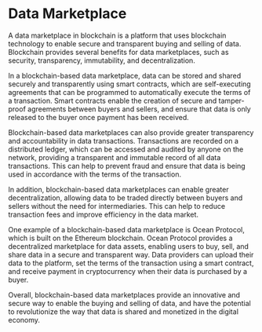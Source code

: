 # Data Marketplace

A data marketplace in blockchain is a platform that uses blockchain technology to enable secure and transparent buying and selling of data. Blockchain provides several benefits for data marketplaces, such as security, transparency, immutability, and decentralization.

In a blockchain-based data marketplace, data can be stored and shared securely and transparently using smart contracts, which are self-executing agreements that can be programmed to automatically execute the terms of a transaction. Smart contracts enable the creation of secure and tamper-proof agreements between buyers and sellers, and ensure that data is only released to the buyer once payment has been received.

Blockchain-based data marketplaces can also provide greater transparency and accountability in data transactions. Transactions are recorded on a distributed ledger, which can be accessed and audited by anyone on the network, providing a transparent and immutable record of all data transactions. This can help to prevent fraud and ensure that data is being used in accordance with the terms of the transaction.

In addition, blockchain-based data marketplaces can enable greater decentralization, allowing data to be traded directly between buyers and sellers without the need for intermediaries. This can help to reduce transaction fees and improve efficiency in the data market.

One example of a blockchain-based data marketplace is Ocean Protocol, which is built on the Ethereum blockchain. Ocean Protocol provides a decentralized marketplace for data assets, enabling users to buy, sell, and share data in a secure and transparent way. Data providers can upload their data to the platform, set the terms of the transaction using a smart contract, and receive payment in cryptocurrency when their data is purchased by a buyer.

Overall, blockchain-based data marketplaces provide an innovative and secure way to enable the buying and selling of data, and have the potential to revolutionize the way that data is shared and monetized in the digital economy.

